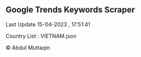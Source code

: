 

## Google Trends Keywords Scraper 
 
Last Update 15-04-2023 , 17:51:41

Country List :
VIETNAM.json



© Abdul Muttaqin 
